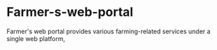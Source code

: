 # Farmer-s-web-portal
Farmer's web portal provides various farming-related services under a single web platform,
